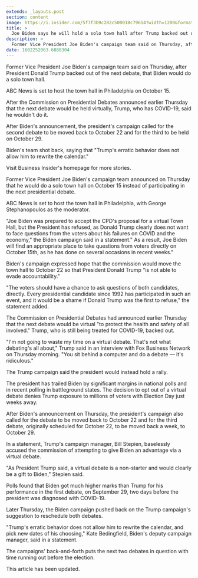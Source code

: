 ```yaml
--- 
extends: _layouts.post 
section: content 
image: https://i.insider.com/5f7f3b9c282c500018c79614?width=1200&format=jpeg 
title: > 
  Joe Biden says he will hold a solo town hall after Trump backed out of the next debate 
description: > 
  Former Vice President Joe Biden's campaign team said on Thursday, after President Donald Trump backed out of the next debate, that Biden would do a solo town hall.ABC News is set to host the town hall in Philadelphia on October 15.Former Vice President Joe Biden's campaign team announced on Thursday that he would do a solo town hall on October 15 instead of participating in the next presidential debate.ABC News is set to host the town hall in Philadelphia, with George Stephanopoulos as the moderator."As President Trump said, a virtual debate is a non-starter and would clearly be a gift to Biden," Stepien said. 
date: 1602252063.6888304 
--- 
```

Former Vice President Joe Biden's campaign team said on Thursday, after President Donald Trump backed out of the next debate, that Biden would do a solo town hall.

ABC News is set to host the town hall in Philadelphia on October 15.

After the Commission on Presidential Debates announced earlier Thursday that the next debate would be held virtually, Trump, who has COVID-19, said he wouldn't do it.

After Biden's announcement, the president's campaign called for the second debate to be moved back to October 22 and for the third to be held on October 29.

Biden's team shot back, saying that "Trump's erratic behavior does not allow him to rewrite the calendar."

Visit Business Insider's homepage for more stories.

Former Vice President Joe Biden's campaign team announced on Thursday that he would do a solo town hall on October 15 instead of participating in the next presidential debate.

ABC News is set to host the town hall in Philadelphia, with George Stephanopoulos as the moderator.

"Joe Biden was prepared to accept the CPD's proposal for a virtual Town Hall, but the President has refused, as Donald Trump clearly does not want to face questions from the voters about his failures on COVID and the economy," the Biden campaign said in a statement." As a result, Joe Biden will find an appropriate place to take questions from voters directly on October 15th, as he has done on several occasions in recent weeks."

Biden's campaign expressed hope that the commission would move the town hall to October 22 so that President Donald Trump "is not able to evade accountability."

"The voters should have a chance to ask questions of both candidates, directly. Every presidential candidate since 1992 has participated in such an event, and it would be a shame if Donald Trump was the first to refuse," the statement added.

The Commission on Presidential Debates had announced earlier Thursday that the next debate would be virtual "to protect the health and safety of all involved." Trump, who is still being treated for COVID-19, backed out.

"I'm not going to waste my time on a virtual debate. That's not what debating's all about," Trump said in an interview with Fox Business Network on Thursday morning. "You sit behind a computer and do a debate — it's ridiculous."

The Trump campaign said the president would instead hold a rally.

The president has trailed Biden by significant margins in national polls and in recent polling in battleground states. The decision to opt out of a virtual debate denies Trump exposure to millions of voters with Election Day just weeks away.

After Biden's announcement on Thursday, the president's campaign also called for the debate to be moved back to October 22 and for the third debate, originally scheduled for October 22, to be moved back a week, to October 29.

In a statement, Trump's campaign manager, Bill Stepien, baselessly accused the commission of attempting to give Biden an advantage via a virtual debate.

"As President Trump said, a virtual debate is a non-starter and would clearly be a gift to Biden," Stepien said.

Polls found that Biden got much higher marks than Trump for his performance in the first debate, on September 29, two days before the president was diagnosed with COVID-19.

Later Thursday, the Biden campaign pushed back on the Trump campaign's suggestion to reschedule both debates.

"Trump's erratic behavior does not allow him to rewrite the calendar, and pick new dates of his choosing," Kate Bedingfield, Biden's deputy campaign manager, said in a statement.

The campaigns' back-and-forth puts the next two debates in question with time running out before the election.

This article has been updated.